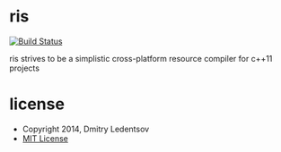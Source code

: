 ris
===

[![Build Status](https://travis-ci.org/d-led/ris.svg?branch=master)](https://travis-ci.org/d-led/ris)

ris strives to be a simplistic cross-platform resource compiler for c++11 projects

license
=======

- Copyright 2014, Dmitry Ledentsov
- [MIT License](http://www.opensource.org/licenses/mit-license.php)

